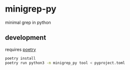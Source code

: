 # minigrep-py

minimal grep in python

## development

requires [poetry](https://python-poetry.org/)

```bash
poetry install
poetry run python3 -m minigrep_py tool < pyproject.toml
```
